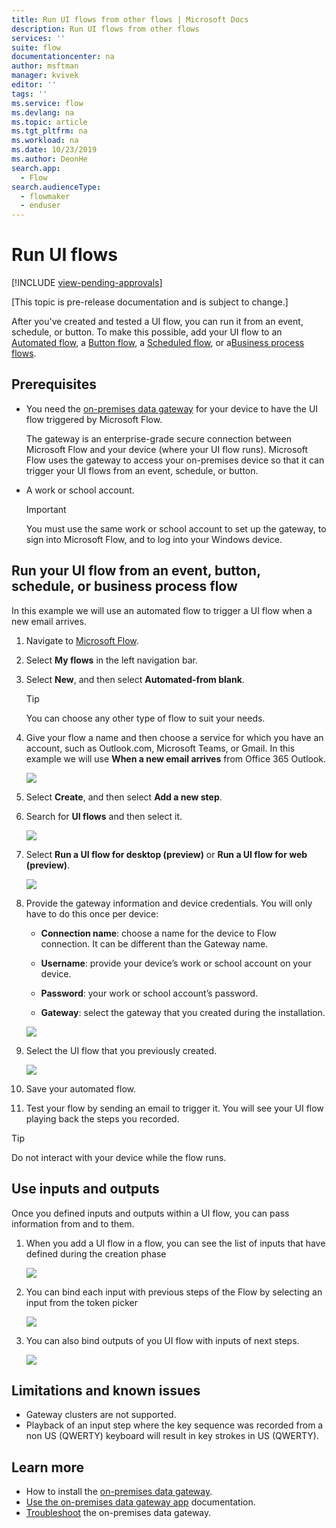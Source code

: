 ```yaml
---
title: Run UI flows from other flows | Microsoft Docs
description: Run UI flows from other flows 
services: ''
suite: flow
documentationcenter: na
author: msftman
manager: kvivek
editor: ''
tags: ''
ms.service: flow
ms.devlang: na
ms.topic: article
ms.tgt_pltfrm: na
ms.workload: na
ms.date: 10/23/2019
ms.author: DeonHe
search.app: 
  - Flow
search.audienceType: 
  - flowmaker
  - enduser
---
```


# Run UI flows
[!INCLUDE [view-pending-approvals](../includes/cc-rebrand.md)]

[This topic is pre-release documentation and is subject to change.]

After you've created and tested a UI flow, you can run it from an event, schedule, or button. To make this possible, add your UI flow to an [Automated flow](../get-started-logic-flow.md), a [Button flow](../introduction-to-button-flows.md), a [Scheduled flow](../run-scheduled-tasks.md), or a[Business process flows](../business-process-flows-overview.md).

## Prerequisites

- You need the [on-premises data gateway](https://go.microsoft.com/fwlink/?LinkID=820580&clcid=0x409) for your device to have the UI flow triggered by Microsoft Flow.
   
   The gateway is an enterprise-grade secure connection between Microsoft Flow and your device (where your UI flow runs). Microsoft Flow uses the gateway to access your on-premises device so that it can trigger your UI flows from an event, schedule, or button.
- A work or school account. 

   >[!IMPORTANT]
   >You must use the same work or school account to set up the gateway, to sign into Microsoft Flow, and to log into your Windows device.

<!--To do, no need for this here... it duplicates gateway content-->

<!-- ![](../media/run-ui-flow/3ae74b6c16e297854ff672a5061b693b.png)

You need to use the same work or school account in the gateway as on your
Windows device and Microsoft Flow.

1. Accept the terms of use and privacy statement  
    
    ![](../media/run-ui-flow/d95126d0056d250ea37211ee19466a6c.png)

1.  You will be prompted multiple times by Windows to accept changes made to
    your computer

1. Enter the email address for your work or school account that is used with
    Microsoft Flow and your Windows device and select **sign in**.

   ![](../media/run-ui-flow/d558e4a710057996e0ac1da52bb5e8e8.png)

1. Sign in with your account. You may see a different screen at this stage
    depending on your account configuration.  
    
    ![](../media/run-ui-flow/0d7bbbce4401278aa3137cb004cc7970.png)

1. Register a new gateway if this is the first time that you do so  
    

    ![](../media/run-ui-flow/855da551b31c1878bd69d0cc679b59af.png)

1. Choose a name for the gateway, set a recovery key of your choice and select
    **Configure.**  
  
    ![](../media/run-ui-flow/2876dc7a67a1dc8c8216b7639524bc1f.png)

1. You are done and can close the summary screen

   ![](../media/run-ui-flow/15de4d8c977e2427376c6aead13b0bbe.png)

For more information you can look at the [on-premises data gateway installer
documentation](https://docs.microsoft.com/data-integration/gateway/service-gateway-app)
and the [gateway
management](https://docs.microsoft.com/flow/gateway-manage) documentation.

-->

## Run your UI flow from an event, button, schedule, or business process flow

In this example we will use an automated flow to trigger a UI flow when a new email arrives.

1. Navigate to [Microsoft Flow](https://flow.microsoft.com/).
1. Select **My flows** in the left navigation bar.
1. Select **New**, and then select **Automated-from blank**.

   >[!TIP]
   >You can choose any other type of flow to suit your needs.

1. Give your flow a name and then choose a service for which you have an account,  such as Outlook.com, Microsoft Teams, or Gmail. In this example we will use **When a new email arrives** from Office 365 Outlook.  
    
    ![](../media/run-ui-flow/2d4ec17d239169a46905cef1829fa3a1.png)

1. Select **Create**, and then select **Add a new step**.

1. Search for **UI flows** and then select it. 
  
    ![](../media/run-ui-flow/949b72d28a1233a7c76b7fe92ac50c11.png)

1. Select **Run a UI flow for desktop (preview)** or **Run a UI flow for web (preview)**.

     ![](../media/run-ui-flow/4e66da4e12a1235d06d94f00b806793e.png)

1. Provide the gateway information and device credentials. You will only have to do this once per device:

    -  **Connection name**: choose a name for the device to Flow connection. It can be  different than the Gateway name.

    -  **Username**: provide your device’s work or school account on your device.

    -  **Password**: your work or school account’s password.

    -  **Gateway**: select the gateway that you created during the installation.

      ![](../media/run-ui-flow/f253eebbddcc90c7d2c65c4d2523ec14.png)

1. Select the UI flow that you previously created.

   ![](../media/run-ui-flow/a00455ae03a71ea477cfa32a632896f0.png)

1. Save your automated flow.

1. Test your flow by sending an email to trigger it. You will see your UI flow  playing back the steps you recorded. 

>[!TIP]
>Do not interact with your device while the flow runs.

## Use inputs and outputs

Once you defined inputs and outputs within a UI flow, you can pass information from and to them.

1. When you add a UI flow in a flow, you can see the list of inputs that have defined during the creation phase

   ![](../media/run-ui-flow/05c87e0bfc4e994c00fc1ad253c17749.png)

1. You can bind each input with previous steps of the Flow by selecting an input from the token picker

   ![](../media/run-ui-flow/7b2d9c3d9a9ad3bbb8a612497e484aa7.png)

1. You can also bind outputs of you UI flow with inputs of next steps.

   ![](../media/run-ui-flow/d0c4bd1796298d1ea694cb381a0a26db.png)

## Limitations and known issues

- Gateway clusters are not supported.
- Playback of an input step where the key sequence was recorded from a non US
    (QWERTY) keyboard will result in key strokes in US (QWERTY).

## Learn more

 - How to install the [on-premises data gateway](https://docs.microsoft.com/data-integration/gateway/service-gateway-app).
 - [Use the on-premises data gateway app](https://docs.microsoft.com/flow/gateway-manage) documentation.
- [Troubleshoot](https://docs.microsoft.com/data-integration/gateway/service-gateway-tshoot) the on-premises data gateway.
